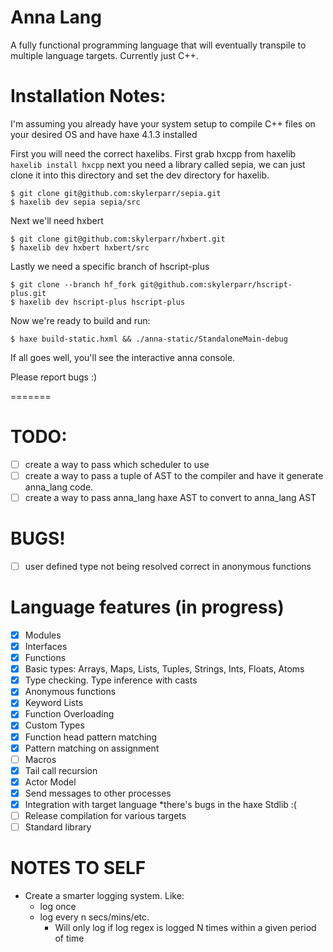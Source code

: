 # Anna Lang

A fully functional programming language that will eventually transpile
to multiple language targets. Currently just C++.

Installation Notes:
===================
I'm assuming you already have your system setup to compile
C++ files on your desired OS and have haxe 4.1.3 installed

First you will need the correct haxelibs.
First grab hxcpp from haxelib
`haxelib install hxcpp`
next you need a library called sepia, we can just clone it 
into this directory and set the dev directory for haxelib.
```
$ git clone git@github.com:skylerparr/sepia.git
$ haxelib dev sepia sepia/src
```
Next we'll need hxbert
```
$ git clone git@github.com:skylerparr/hxbert.git
$ haxelib dev hxbert hxbert/src
```
Lastly we need a specific branch of hscript-plus
```
$ git clone --branch hf_fork git@github.com:skylerparr/hscript-plus.git
$ haxelib dev hscript-plus hscript-plus
```
Now we're ready to build and run:
```
$ haxe build-static.hxml && ./anna-static/StandaloneMain-debug
```
If all goes well, you'll see the interactive anna console.

Please report bugs :)

=======

TODO:
=====
- [ ] create a way to pass which scheduler to use
- [ ] create a way to pass a tuple of AST to the compiler and have it generate anna_lang code.
- [ ] create a way to pass anna_lang haxe AST to convert to anna_lang AST

# BUGS!

- [ ] user defined type not being resolved correct in anonymous functions

# Language features (in progress)

- [x] Modules
- [x] Interfaces
- [x] Functions
- [x] Basic types: Arrays, Maps, Lists, Tuples, Strings, Ints, Floats, Atoms
- [x] Type checking. Type inference with casts
- [x] Anonymous functions
- [x] Keyword Lists
- [x] Function Overloading
- [x] Custom Types
- [x] Function head pattern matching
- [x] Pattern matching on assignment
- [ ] Macros
- [x] Tail call recursion
- [x] Actor Model
- [x] Send messages to other processes
- [x] Integration with target language *there's bugs in the haxe Stdlib :( 
- [ ] Release compilation for various targets
- [ ] Standard library

# NOTES TO SELF

- Create a smarter logging system. Like:
  - log once
  - log every n secs/mins/etc. 
    - Will only log if log regex is logged N times within a given period of time

